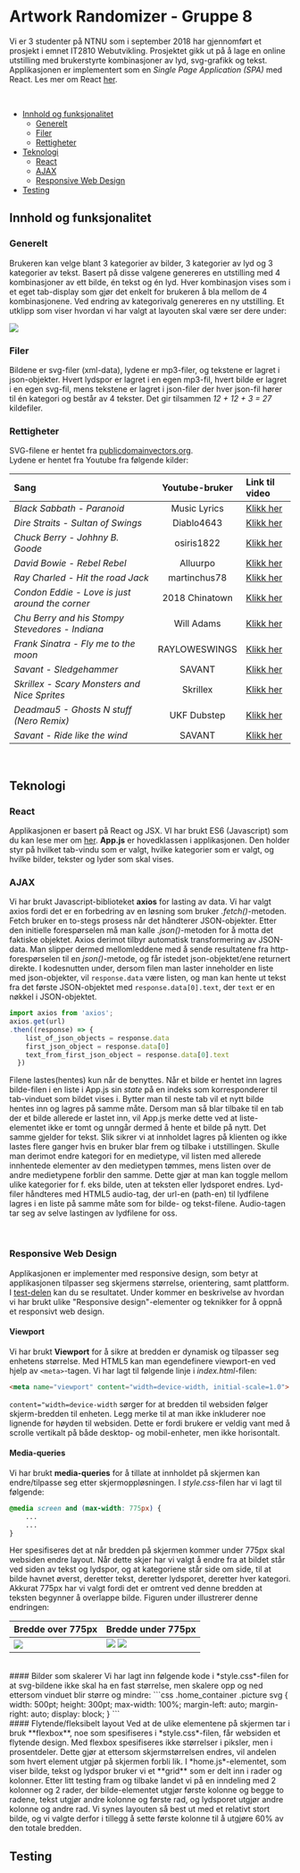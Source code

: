 
# Artwork Randomizer - Gruppe 8
Vi er 3 studenter på NTNU som i september 2018 har gjennomført et prosjekt i emnet IT2810 Webutvikling. Prosjektet gikk ut på å lage en online utstilling med brukerstyrte kombinasjoner av lyd, svg-grafikk og tekst. Applikasjonen er implementert som en *Single Page Application (SPA)* med React. Les mer om React [her](https://reactjs.org/).

<br>

  - [Innhold og funksjonalitet](#innhold-og-funksjonalitet)
    - [Generelt](#generelt)
    - [Filer](#filer)
    - [Rettigheter](#rettigheter)
  - [Teknologi](#teknologi)
    - [React](#react)
    - [AJAX](#ajax)
    - [Responsive Web Design](#responsive-web-design)
  - [Testing](#testing)


## Innhold og funksjonalitet 
### Generelt
Brukeren kan velge blant 3 kategorier av bilder, 3 kategorier av lyd og 3 kategorier av tekst. Basert på disse valgene genereres en utstilling med 4 kombinasjoner av ett bilde, én tekst og én lyd. Hver kombinasjon vises som i et eget tab-display som gjør det enkelt for brukeren å bla mellom de 4 kombinasjonene. Ved endring av kategorivalg genereres en ny utstilling. 
Et utklipp som viser hvordan vi har valgt at layouten skal være ser dere under:

![](https://i.imgur.com/tkhbhIp.png)
<br>
### Filer
Bildene er svg-filer (xml-data), lydene er mp3-filer, og tekstene er lagret i json-objekter. Hvert lydspor er lagret i en egen mp3-fil, hvert bilde er lagret i en egen svg-fil, mens tekstene er lagret i json-filer der hver json-fil hører til én kategori og består av 4 tekster. Det gir tilsammen *12 + 12 + 3 = 27* kildefiler. 
<br>
### Rettigheter
SVG-filene er hentet fra [publicdomainvectors.org](https://publicdomainvectors.org/).
<br>
Lydene er hentet fra Youtube fra følgende kilder:


Sang | Youtube-bruker | Link til video
:--- | :---: | :---
*Black Sabbath - Paranoid* | Music Lyrics | [Klikk her](https://www.youtube.com/watch?v=FSGyXeRFLyE)
*Dire Straits - Sultan of Swings* | Diablo4643 | [Klikk her](https://www.youtube.com/watch?v=0fAQhSRLQnM)
*Chuck Berry - Johhny B. Goode* | osiris1822 | [Klikk her](https://www.youtube.com/watch?v=ZFo8-JqzSCM)
*David Bowie - Rebel Rebel* | Alluurpo | [Klikk her](https://www.youtube.com/watch?v=U16Xg_rQZkA)
*Ray Charled - Hit the road Jack* | martinchus78 | [Klikk her](https://www.youtube.com/watch?v=i8DRen60X10)
*Condon Eddie - Love is just around the corner* | 2018 Chinatown | [Klikk her](https://www.youtube.com/watch?v=GYQkz0qQrg0)
*Chu Berry and his Stompy Stevedores - Indiana* | Will Adams | [Klikk her](https://www.youtube.com/watch?v=7T9_vzkpfTo)
*Frank Sinatra - Fly me to the moon* | RAYLOWESWINGS | [Klikk her](https://www.youtube.com/watch?v=mQR0bXO_yI8)
*Savant - Sledgehammer* | SAVANT | [Klikk her](https://www.youtube.com/watch?v=h78kJFXbiUI)
*Skrillex - Scary Monsters and Nice Sprites* | Skrillex | [Klikk her](https://www.youtube.com/watch?v=WSeNSzJ2-Jw)
*Deadmau5 - Ghosts N stuff (Nero Remix)* | UKF Dubstep | [Klikk her](https://www.youtube.com/watch?v=3Gb3faOzvBk)
*Savant - Ride like the wind* | SAVANT | [Klikk her](https://www.youtube.com/watch?v=uanrvY80DSM)


<br>

## Teknologi

### React
Applikasjonen er basert på React og JSX. VI har brukt ES6 (Javascript) som du kan lese mer om [her](https://www.w3schools.com/js/js_es6.asp). **App.js** er hovedklassen i applikasjonen. Den holder styr på hvilket tab-vindu som er valgt, hvilke kategorier som er valgt, og hvilke bilder, tekster og lyder som skal vises.
<br>

### AJAX
Vi har brukt Javascript-biblioteket **axios** for lasting av data. Vi har valgt axios fordi det er en forbedring av en løsning som bruker *.fetch()*-metoden. Fetch bruker en to-stegs prosess når det håndterer JSON-objekter. Etter den initielle forespørselen må man kalle *.json()*-metoden for å motta det faktiske objektet. Axios derimot tilbyr automatisk transformering av JSON-data. Man slipper dermed mellomleddene med å sende resultatene fra http-forespørselen til en *json()*-metode, og får istedet json-objektet/ene returnert direkte. I kodesnutten under, dersom filen man laster inneholder en liste med json-objekter, vil ```response.data``` være listen, og man kan hente ut tekst fra det første JSON-objektet med ``` response.data[0].text ```, der ```text``` er en nøkkel i JSON-objektet. 

```js
import axios from 'axios';
axios.get(url)
.then((response) => {
    list_of_json_objects = response.data
    first_json_object = response.data[0]
    text_from_first_json_object = response.data[0].text
  })
```


Filene lastes(hentes) kun når de benyttes. Når et bilde er hentet inn lagres bilde-filen i en liste i App.js sin *state* på en indeks som korresponderer til tab-vinduet som bildet vises i. Bytter man til neste tab vil et nytt bilde hentes inn og lagres på samme måte. Dersom man så blar tilbake til en tab der et bilde allerede er lastet inn, vil App.js merke dette ved at liste-elementet ikke er tomt og unngår dermed å hente et bilde på nytt. Det samme gjelder for tekst. Slik sikrer vi at innholdet lagres på klienten og ikke lastes flere ganger hvis en bruker blar frem og tilbake i utstillingen. Skulle man derimot endre kategori for en medietype, vil listen med allerede innhentede elementer av den medietypen tømmes, mens listen over de andre medietypene forblir den samme. Dette gjør at man kan toggle mellom ulike kategorier for f. eks bilde, uten at teksten eller lydsporet endres. Lyd-filer håndteres med HTML5 audio-tag, der url-en (path-en) til lydfilene lagres i en liste på samme måte som for bilde- og tekst-filene. Audio-tagen tar seg av selve lastingen av lydfilene for oss.

<br>

### Responsive Web Design
Applikasjonen er implementer med responsive design, som betyr at applikasjonen tilpasser seg skjermens størrelse, orientering, samt plattform. I [test-delen](#testing) kan du se resultatet. Under kommer en beskrivelse av hvordan vi har brukt ulike "Responsive design"-elementer og teknikker for å oppnå et responsivt web design.

#### Viewport
 Vi har brukt **Viewport** for å sikre at bredden er dynamisk og tilpasser seg enhetens størrelse. Med HTML5 kan man egendefinere viewport-en ved hjelp av ``` <meta> ```-tagen. Vi har lagt til følgende linje i *index.html*-filen: 

```html
<meta name="viewport" content="width=device-width, initial-scale=1.0"> 
```
``` content="width=device-width ``` sørger for at bredden til websiden følger skjerm-bredden til enheten. Legg merke til at man ikke inkluderer noe lignende for høyden til websiden. Dette er fordi brukere er veldig vant med å scrolle vertikalt på både desktop- og mobil-enheter, men ikke horisontalt. 
<br>

#### Media-queries
Vi har brukt **media-queries** for å tillate at innholdet på skjermen kan endre/tilpasse seg etter skjermoppløsningen. I *style.css*-filen har vi lagt til følgende: 

```css 
@media screen and (max-width: 775px) {
    ...
    ...
}
```

Her spesifiseres det at når bredden på skjermen kommer under 775px skal websiden endre layout. Når dette skjer har vi valgt å endre fra at bildet står ved siden av tekst og lydspor, og at kategoriene står side om side, til at bilde havnet øverst, deretter tekst, deretter lydsporet, deretter hver kategori. Akkurat 775px har vi valgt fordi det er omtrent ved denne bredden at teksten begynner å overlappe bilde. Figuren under illustrerer denne endringen: 

Bredde over 775px | Bredde under 775px 
:--- | :---
![](https://i.imgur.com/vJoUuh4m.png) | ![](https://i.imgur.com/ELa4DrMm.png) ![](https://i.imgur.com/RKAmMaIm.png)

<br>
#### Bilder som skalerer
Vi har lagt inn følgende kode i *style.css*-filen for at svg-bildene ikke skal ha en fast størrelse, men skalere opp og ned ettersom vinduet blir større og mindre: 
```css
.home_container .picture svg {
  width: 500pt;
  height: 300pt;
  max-width: 100%;
  margin-left: auto;
  margin-right: auto;
  display: block;
}
```
<br>
#### Flytende/fleksibelt layout
Ved at de ulike elementene på skjermen tar i bruk **flexbox**, noe som spesifiseres i *style.css*-filen, får websiden et flytende design. Med flexbox spesifiseres ikke størrelser i piksler, men i prosentdeler. Dette gjør at ettersom skjermstørrelsen endres, vil andelen som hvert element utgjør på skjermen forbli lik. I *home.js*-elementet, som viser bilde, tekst og lydspor bruker vi et **grid** som er delt inn i rader og kolonner. Etter litt testing fram og tilbake landet vi på en inndeling med 2 kolonner og 2 rader, der bilde-elementet utgjør første kolonne og begge to radene, tekst utgjør andre kolonne og første rad, og lydsporet utgjør andre kolonne og andre rad. Vi synes layouten så best ut med et relativt stort bilde, og vi valgte derfor i tillegg å sette første kolonne til å utgjøre 60% av den totale bredden.


<br>

## Testing



